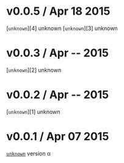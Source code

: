 v0.0.5 / Apr 18 2015
=======================
[`unknown`][4] unknown
[`unknown`][3] unknown

v0.0.3 / Apr -- 2015
=======================
[`unknown`][2] unknown

v0.0.2 / Apr -- 2015
=======================
[`unknown`][1] unknown

v0.0.1 / Apr 07 2015
=======================
[`unknown`][0] version α

[0]: https://github.com/59naga/edgy.black/commits/